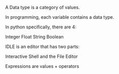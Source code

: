 
A Data type is a category of values.

In programming, each variable contains a data type. 

In python specifically, there are 4:

Integer 
Float 
String
Boolean

IDLE is an editor that has two parts:

Interactive Shell and the File Editor

Expressions are values + operators


